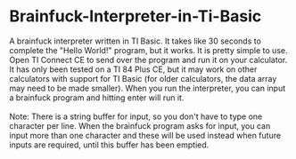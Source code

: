 # Brainfuck-Interpreter-in-Ti-Basic
A brainfuck interpreter written in TI Basic. It takes like 30 seconds to complete the "Hello World!" program, but it works. It is pretty simple to use. Open TI Connect CE to send over the program and run it on your calculator. It has only been tested on a TI 84 Plus CE, but it may work on other calculators with support for TI Basic (for older calculators, the data array may need to be made smaller). When you run the interpreter, you can input a brainfuck program and hitting enter will run it.
<br>
<br>
Note: There is a string buffer for input, so you don't have to type one character per line. When the brainfuck program asks for input, you can input more than one character and these will be used instead when future inputs are required, until this buffer has been emptied.
